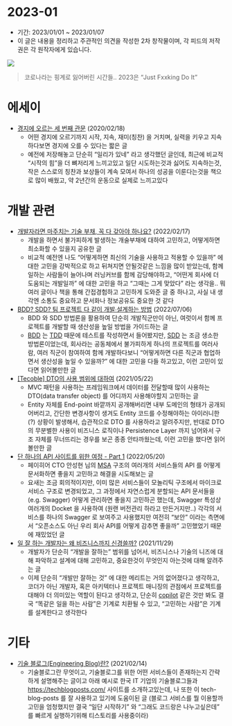 # 2023-01

- 기간: 2023/01/01 ~ 2023/01/07
- 이 글은 내용을 정리하고 주관적인 의견을 작성한 2차 창작물이며, 각 피드의 저작권은 각 원작자에게 있습니다.

![](https://images.unsplash.com/photo-1623701197215-3fe8e52f618e?ixlib=rb-4.0.3&q=80&fm=jpg&crop=entropy&cs=tinysrgb)

> 코로나라는 핑계로 잃어버린 시간들.. 2023은 “Just Fxxking Do It”
> 

# 에세이

- [경지에 오르는 세 번째 관문](https://brunch.co.kr/@osyvv/105) (2020/02/18)
    - 어떤 경지에 오르기까지 시작, 지속, 재미(칭찬) 을 거치며, 실력을 키우고 지속하다보면 경지에 오를 수 있다는 짧은 글
    - 예전에 저장해놓고 단순히 “일리가 있네” 라고 생각했던 글인데, 최근에 비교적 “시작의 힘”을 더 뼈저리게 느끼고있고 일단 시도하는것과 싫어도 지속하는것, 작은 스스로의 칭찬과 보상들이 계속 모여서 하나의 성공을 이룬다는것을 책으로 많이 배웠고, 약 2년간의 운동으로 실제로 느끼고있다

# 개발 관련

- [개발자라면 마주치는 기술 부채, 꼭 다 갚아야 하나요?](https://yozm.wishket.com/magazine/detail/1331/) (2022/02/17)
    - 개발을 하면서 불가피하게 발생하는 개술부채에 대하여 고민하고, 어떻게하면 최소화할 수 있을지 공유한 글
    - 비교적 예전엔 나도 “어떻게하면 최신의 기술을 사용하고 적용할 수 있을까” 에 대한 고민을 강박적으로 하고 뒤쳐지면 안될것같은 느낌을 많이 받았는데, 함께 일하는 사람들이 늘어나며 러닝커브를 함께 감당해야하고, “어떤게 회사에 더 도움되는 개발일까” 에 대한 고민을 하고 “그때는 그게 맞았다” 라는 생각을.. 뭐 여러 글이나 책을 통해 간접경험하고 고민하게 도와준 글 중 하나고, 사실 내 생각엔 소통도 중요하고 문서화나 정보공유도 중요한 것 같다
- [BDD? SDD? 팀 프로젝트 다 같이 개발∙설계하는 방법](https://yozm.wishket.com/magazine/detail/1565/) (2022/07/06)
    - BDD 와 SDD 방법론을 활용하여 단순히 개발직군만이 아닌, 여럿이서 함께 프로젝트를 개발할 때 생산성을 높일 방법을 가이드하는 글
    - [BDD](https://en.wikipedia.org/wiki/Behavior-driven_development) 는 [TDD](https://ko.wikipedia.org/wiki/%ED%85%8C%EC%8A%A4%ED%8A%B8_%EC%A3%BC%EB%8F%84_%EA%B0%9C%EB%B0%9C) 때문에 테스트를 작성하면서 들어봤지만, [SDD](https://medium.com/@hintology/sdd-schema-driven-development-f1d232d73ea6) 는 조금 생소한 방법론이었는데, 회사라는 공동체에서 불가피하게 하나의 프로젝트를 여러사람, 여러 직군이 참여하여 함께 개발하다보니 “어떻게하면 다른 직군과 협업하면서 생산성을 높일 수 있을까?” 에 대한 고민을 다들 하고있고, 이런 고민이 있다면 읽어볼만한 글
- [[Tecoble] DTO의 사용 범위에 대하여](https://xlffm3.github.io/spring%20&%20spring%20boot/DTOLayer/) (2021/05/22)
    - MVC 패턴을 사용하는 프레임워크에서 데이터를 전달할때 많이 사용하는 DTO(data transfer object) 를 어디까지 사용해야할지 고민하는 글
    - Entity 자체를 End-point 바깥까지 공개해버리면 내부 도메인의 형태가 공개되어버리고, 간단한 변경사항이 생겨도 Entity 코드를 수정해야하는 아이러니한(?) 상황이 발생해서, 습관적으로 DTO 를 사용하라고 알려주지만, 반대로 DTO 의 무분별한 사용이 비즈니스 로직이나 Persistence Layer 까지 넘어와서 구조 자체를 무너뜨리는 경우를 보곤 종종 안타까웠는데, 이런 고민을 했다면 읽어볼만한 글
- [단 하나의 API 사이트를 위한 여정 - Part 1](https://blog.payhere.in/tech-220520/) (2022/05/20)
    - 페이히어 CTO 안성현 님의 [MSA](https://ko.wikipedia.org/wiki/%EB%A7%88%EC%9D%B4%ED%81%AC%EB%A1%9C%EC%84%9C%EB%B9%84%EC%8A%A4) 구조의 여러개의 서비스들의 API 를 어떻게 문서화하면 좋을지 고민하고 해결을 시도해보는 글
    - 요새는 조금 회의적이지만, 이미 많은 서비스들이 모놀리틱 구조에서 마이크로서비스 구조로 변경되었고, 그 과정에서 자연스럽게 분할되는 API 문서들을 (e.g. Swagger) 어떻게 관리하면 좋을지 고민하곤 했는데, Swagger 특성상 여러개의 Docket 을 사용하여 (원랜 버전관리 하라고 만든거지만..) 각각의 서비스를 하나의 Swagger 로 보여주고 사용했지만 여전히 “보안” 이라는 측면에서 “오픈소스도 아닌 우리 회사 API를 어떻게 감추면 좋을까” 고민했었기 때문에 재밌었던 글
- [일 잘 하는 개발자는 왜 비즈니스까지 신경쓸까?](https://yozm.wishket.com/magazine/detail/1189/) (2021/11/29)
    - 개발자가 단순히 “개발을 잘하는” 범위를 넘어서, 비즈니스나 기술의 니즈에 대해 파악하고 설계에 대해 고민하고, 중요한것이 무엇인지 아는것에 대해 알려주는 글
    - 이제 단순히 “개발만 잘하는 것” 에 대한 메리트는 거의 없어졌다고 생각하고, 코더가 아닌 개발자, 혹은 아키텍터나 프로젝트 매니징의 관점에서 프로젝트를 대해야 더 의미있는 역할이 된다고 생각하고, 단순히 [copilot](https://github.com/features/copilot) 같은 것만 봐도 결국 “똑같은 일을 하는 사람”은 기계로 치환될 수 있고, “고민하는 사람”은 기계를 설계한다고 생각한다

# 기타

- [기술 블로그(Engineering Blog)란?](https://www.44bits.io/ko/keyword/engineering-blog) (2021/02/14)
    - 기술블로그란 무엇이고, 기술블로그를 위한 어떤 서비스들이 존재하는지 간략하게 설명해주는 글이고 아래 예시로 한국 IT 기업의 기술블로그들과 https://techblogposts.com/ 사이트를 소개하고있는데, 나 또한 이 tech-blog-posts 를 잘 사용하고 있기에 도움이된 글 (블로그 서비스를 뭘 이용할까 고민을 엄청했지만 결국 “일단 시작하기” 와 “그래도 코드랑은 나누고싶은데” 를 빠르게 실행하기위해 티스토리를 사용중이라)
